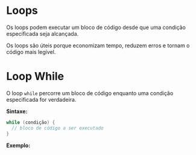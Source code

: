 # Loops

Os loops podem executar um bloco de código desde que uma condição especificada seja alcançada.

Os loops são úteis porque economizam tempo, reduzem erros e tornam o código mais legível.

# Loop While

O loop `while` percorre um bloco de código enquanto uma condição especificada for verdadeira.

**Sintaxe:**

```kotlin
while (condição) {
  // bloco de código a ser executado
}
```

**Exemplo:**

